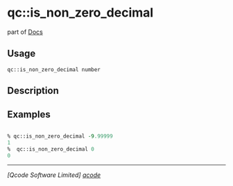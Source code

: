 qc::is_non_zero_decimal
=======================

part of [Docs](.)

Usage
-----
`qc::is_non_zero_decimal number`

Description
-----------


Examples
--------
```tcl

% qc::is_non_zero_decimal -9.99999
1
%  qc::is_non_zero_decimal 0
0
```

----------------------------------
*[Qcode Software Limited] [qcode]*

[qcode]: www.qcode.co.uk "Qcode Software"